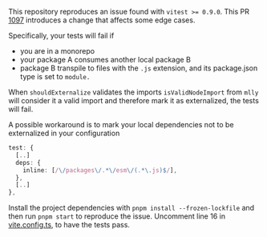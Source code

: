 This repository reproduces an issue found with `vitest >= 0.9.0`.
This PR [1097](https://github.com/vitest-dev/vitest/pull/1097) introduces a change that affects some edge cases.

Specifically, your tests will fail if

- you are in a monorepo
- your package A consumes another local package B
- package B transpile to files with the `.js` extension, and its package.json type is set to `module.`

When `shouldExternalize` validates the imports `isValidNodeImport` from `mlly` will consider it a valid import and therefore mark it as externalized, the tests will fail.

A possible workaround is to mark your local dependencies not to be externalized in your configuration

```ts
test: {
  [..]
  deps: {
    inline: [/\/packages\/.*\/esm\/(.*\.js)$/],
  },
  [..]
},
```

Install the project dependencies with `pnpm install --frozen-lockfile` and then run `pnpm start` to reproduce the issue.
Uncomment line 16 in [vite.config.ts](packages/other-library/vite.config.ts), to have the tests pass.
